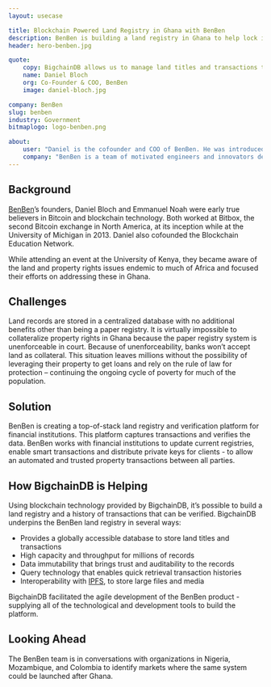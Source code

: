 ```yaml
---
layout: usecase

title: Blockchain Powered Land Registry in Ghana with BenBen
description: BenBen is building a land registry in Ghana to help lock in property rights for citizens.
header: hero-benben.jpg

quote:
    copy: BigchainDB allows us to manage land titles and transactions the way we want, something that no other blockchain can do.
    name: Daniel Bloch
    org: Co-Founder & COO, BenBen
    image: daniel-bloch.jpg

company: BenBen
slug: benben
industry: Government
bitmaplogo: logo-benben.png

about:
    user: "Daniel is the cofounder and COO of BenBen. He was introduced to the blockchain in 2011 while working at Bitbox, one of North America’s first Bitcoin exchanges. From there Daniel cofounded the College Cryptocurrency Network (now the Blockchain Education Network) to fill the educational gap on Blockchain at University campuses. He is based in Accra leading product development, partnerships and client integration at BenBen."
    company: "BenBen is a team of motivated engineers and innovators dedicated to improving government technology in Ghana. BenBen is a digital land database that leverages blockchain technology to provide fast easy access to trusted land content. Focusing on land and property management, BenBen aims to create a reliable land information and transactions system by coupling the latest in geomatic services with blockchain technology."
---
```


## Background

[BenBen](http://benben.com.gh)’s founders, Daniel Bloch and Emmanuel Noah were early true believers in Bitcoin and blockchain technology. Both worked at Bitbox, the second Bitcoin exchange in North America, at its inception while at the University of Michigan in 2013. Daniel also cofounded the Blockchain Education Network.

While attending an event at the University of Kenya, they became aware of the land and property rights issues endemic to much of Africa and focused their efforts on addressing these in Ghana.

## Challenges

Land records are stored in a centralized database with no additional benefits other than being a paper registry. It is virtually impossible to collateralize property rights in Ghana because the paper registry system is unenforceable in court. Because of unenforceability, banks won’t accept land as collateral. This situation leaves millions without the possibility of leveraging their property to get loans and rely on the rule of law for protection – continuing the ongoing cycle of poverty for much of the population.

## Solution

BenBen is creating a top-of-stack land registry and verification platform for financial institutions. This platform captures transactions and verifies the data. BenBen works with financial institutions to update current registries, enable smart transactions and distribute private keys for clients - to allow an automated and trusted property transactions between all parties.

## How BigchainDB is Helping

Using blockchain technology provided by BigchainDB, it’s possible to build a land registry and a history of transactions that can be verified.
BigchainDB underpins the BenBen land registry in several ways:

- Provides a globally accessible database to store land titles and transactions
- High capacity and throughput for millions of records
- Data immutability that brings trust and auditability to the records
- Query technology that enables quick retrieval transaction histories
- Interoperability with [IPFS](https://ipfs.io), to store large files and media

BigchainDB facilitated the agile development of the BenBen product - supplying all of the technological and development tools to build the platform.


## Looking Ahead

The BenBen team is in conversations with organizations in Nigeria, Mozambique, and Colombia to identify markets where the same system could be launched after Ghana.
